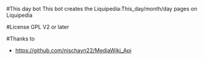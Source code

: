 #This day bot
This bot creates the Liquipedia:This_day/month/day pages on Liquipedia

#License
GPL V2 or later

#Thanks to
 * https://github.com/nischayn22/MediaWiki_Api